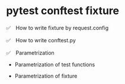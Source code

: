# pytest conftest fixture

✅　How to write fixture by request.config

✅　How to write conftest.py 

✅　Parametrization

- Parametrization of test functions

- Parametrization of fixture

